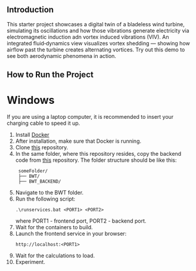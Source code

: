 ## Introduction

This starter project showcases a digital twin of a bladeless wind turbine, simulating its oscillations and how those vibrations generate electricity via electromagnetic induction adn vortex induced vibrations (VIV). An integrated fluid‐dynamics view visualizes vortex shedding — showing how airflow past the turbine creates alternating vortices. Try out this demo to see both aerodynamic phenomena in action.

## How to Run the Project

# Windows

If you are using a laptop computer, it is recommended to insert your charging cable to speed it up.

1. Install [Docker](https://www.docker.com/)
2. After installation, make sure that Docker is running.
3. Clone [this](https://github.com/adomas-vensas/BWT) repository.
4. In the same folder, where this repository resides, copy the backend code from [this](https://github.com/adomas-vensas/BWT_BACKEND) repository.
   The folder structure should be like this:
   ```
    someFolder/
    ├── BWT/
    ├── BWT_BACKEND/
   ```
6. Navigate to the BWT folder.
7. Run the following script:
   ```
   .\runservices.bat <PORT1> <PORT2>
   ```
   where PORT1 - frontend port, PORT2 - backend port.
8. Wait for the containers to build.
9. Launch the frontend service in your browser:
   ```
   http://localhost:<PORT1>
   ```
10. Wait for the calculations to load.
11. Experiment.

